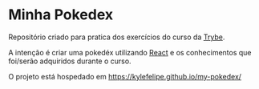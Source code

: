 # Minha Pokedex

Repositório criado para pratica dos exercícios do curso da [Trybe](https://www.betrybe.com/).

A intenção é criar uma pokedéx utilizando [React](https://pt-br.reactjs.org/) e os conhecimentos que foi/serão adquiridos durante o curso.

O projeto está hospedado em https://kylefelipe.github.io/my-pokedex/
